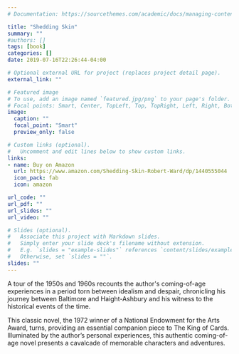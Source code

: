 ```yaml
---
# Documentation: https://sourcethemes.com/academic/docs/managing-content/

title: "Shedding Skin"
summary: ""
#authors: []
tags: [book]
categories: []
date: 2019-07-16T22:26:44-04:00

# Optional external URL for project (replaces project detail page).
external_link: ""

# Featured image
# To use, add an image named `featured.jpg/png` to your page's folder.
# Focal points: Smart, Center, TopLeft, Top, TopRight, Left, Right, BottomLeft, Bottom, BottomRight.
image:
  caption: ""
  focal_point: "Smart"
  preview_only: false

# Custom links (optional).
#   Uncomment and edit lines below to show custom links.
links:
- name: Buy on Amazon
  url: https://www.amazon.com/Shedding-Skin-Robert-Ward/dp/1440555044
  icon_pack: fab
  icon: amazon

url_code: ""
url_pdf: ""
url_slides: ""
url_video: ""

# Slides (optional).
#   Associate this project with Markdown slides.
#   Simply enter your slide deck's filename without extension.
#   E.g. `slides = "example-slides"` references `content/slides/example-slides.md`.
#   Otherwise, set `slides = ""`.
slides: ""
---
```


A tour of the 1950s and 1960s recounts the author's coming-of-age experiences in a period torn between idealism and despair, chronicling his journey between Baltimore and Haight-Ashbury and his witness to the historical events of the time.

This classic novel, the 1972 winner of a National Endowment for the Arts Award, turns, providing an essential companion piece to The King of Cards. Illuminated by the author’s personal experiences, this authentic coming-of-age novel presents a cavalcade of memorable characters and adventures.